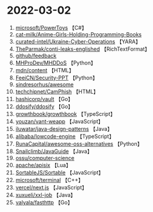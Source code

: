 # 2022-03-02

1. [microsoft/PowerToys](https://github.com/microsoft/PowerToys) 【C#】
2. [cat-milk/Anime-Girls-Holding-Programming-Books](https://github.com/cat-milk/Anime-Girls-Holding-Programming-Books) 
3. [curated-intel/Ukraine-Cyber-Operations](https://github.com/curated-intel/Ukraine-Cyber-Operations) 【YARA】
4. [TheParmak/conti-leaks-englished](https://github.com/TheParmak/conti-leaks-englished) 【RichTextFormat】
5. [github/feedback](https://github.com/github/feedback) 
6. [MHProDev/MHDDoS](https://github.com/MHProDev/MHDDoS) 【Python】
7. [mdn/content](https://github.com/mdn/content) 【HTML】
8. [FeeiCN/Security-PPT](https://github.com/FeeiCN/Security-PPT) 【Python】
9. [sindresorhus/awesome](https://github.com/sindresorhus/awesome) 
10. [techchipnet/CamPhish](https://github.com/techchipnet/CamPhish) 【HTML】
11. [hashicorp/vault](https://github.com/hashicorp/vault) 【Go】
12. [ddosify/ddosify](https://github.com/ddosify/ddosify) 【Go】
13. [growthbook/growthbook](https://github.com/growthbook/growthbook) 【TypeScript】
14. [youzan/vant-weapp](https://github.com/youzan/vant-weapp) 【JavaScript】
15. [iluwatar/java-design-patterns](https://github.com/iluwatar/java-design-patterns) 【Java】
16. [alibaba/lowcode-engine](https://github.com/alibaba/lowcode-engine) 【TypeScript】
17. [RunaCapital/awesome-oss-alternatives](https://github.com/RunaCapital/awesome-oss-alternatives) 【Python】
18. [Snailclimb/JavaGuide](https://github.com/Snailclimb/JavaGuide) 【Java】
19. [ossu/computer-science](https://github.com/ossu/computer-science) 
20. [apache/apisix](https://github.com/apache/apisix) 【Lua】
21. [SortableJS/Sortable](https://github.com/SortableJS/Sortable) 【JavaScript】
22. [microsoft/terminal](https://github.com/microsoft/terminal) 【C++】
23. [vercel/next.js](https://github.com/vercel/next.js) 【JavaScript】
24. [xuxueli/xxl-job](https://github.com/xuxueli/xxl-job) 【Java】
25. [valyala/fasthttp](https://github.com/valyala/fasthttp) 【Go】
